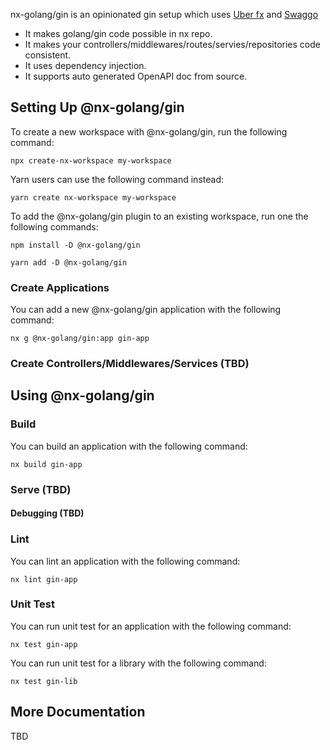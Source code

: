 nx-golang/gin is an opinionated  gin setup which uses [Uber fx](https://github.com/uber-go/fx) and [Swaggo](https://github.com/swaggo/swag)

- It makes golang/gin code possible in nx repo.
- It makes your controllers/middlewares/routes/servies/repositories code consistent.
- It uses dependency injection.
- It supports auto generated OpenAPI doc from source.

## Setting Up @nx-golang/gin

To create a new workspace with @nx-golang/gin, run the following command:

```shell
npx create-nx-workspace my-workspace
```

Yarn users can use the following command instead:

```shell
yarn create nx-workspace my-workspace
```

To add the @nx-golang/gin plugin to an existing workspace, run one the following commands:

```shell
npm install -D @nx-golang/gin
```

```shell
yarn add -D @nx-golang/gin
```

### Create Applications

You can add a new @nx-golang/gin application with the following command:

```shell
nx g @nx-golang/gin:app gin-app
```

### Create Controllers/Middlewares/Services (TBD)
<!-- 
You can add a new @nx-golang/gin library with the following command:

```shell
nx g @nx-golang/gin:lib gin-lib
```

To make the library `buildable`, use the following command:

```shell
nx g @nx-golang/gin:lib gin-lib --buildable
```

To make the library `publishable`, use the following command:

```shell
nx g @nx-golang/gin:lib gin-lib --publishable --importPath=@my-workspace/gin-lib
```

> Read more about [building and publishing libraries here](/more-concepts/buildable-and-publishable-libraries). -->

## Using @nx-golang/gin

### Build

You can build an application with the following command:

```shell
nx build gin-app
```

### Serve (TBD)
<!-- 
You can serve an application with the following command:

```shell
nx serve gin-app
```

The `serve` command runs the `build` target, and executes the application.

By default, the serve command will run in `watch` mode. This allows code to be changed, and the @nx-golang/gin application to be rebuilt automatically. -->

#### Debugging (TBD)
<!-- 
@nx-golang/gin applications also have the `inspect` flag set, so you can attach your debugger to the running instance.

Debugging is set to use a random port that is available on the system. The port can be changed by setting the port option in the `serve` target in the `project.json`. Or by running the serve command with `--port <number>`.

For additional information on how to debug Node applications, see the [Node.js debugging getting started guide](https://nodejs.org/en/docs/guides/debugging-getting-started/#inspector-clients). -->

### Lint

You can lint an application with the following command:

```shell
nx lint gin-app
```

### Unit Test

You can run unit test for an application with the following command:

```shell
nx test gin-app
```

You can run unit test for a library with the following command:

```shell
nx test gin-lib
```

## More Documentation
TBD
